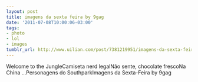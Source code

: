 ```yaml
---
layout: post
title: imagens da sexta feira by 9gag
date: '2011-07-08T10:00:06-03:00'
tags:
- photo
- lol
- images
tumblr_url: http://www.uilian.com/post/7381219951/imagens-da-sexta-feira-by-9gag
---
```

Welcome to the JungleCamiseta nerd legalNão sente, chocolate frescoNa China ...Personagens do SouthparkImagens da Sexta-Feira by 9gag
